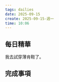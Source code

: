 ```yaml
---
tags: dailies  
date: 2025-09-15
create: 2025-09-15-週一
time: 10:06
---
```

## 每日精華

我去試穿薄肯鞋了。
## 完成事項
